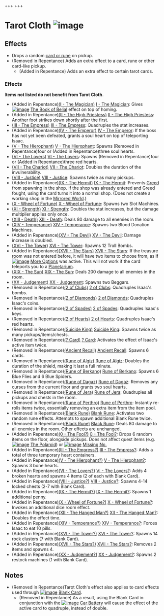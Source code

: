 +++
+++

 # Tarot Cloth ![image](/image/Tarot_Cloth.png) 

Effects
---------


* Drops a random [card or rune](/wiki/Cards_and_Runes "Cards and Runes") on pickup.
* (Removed in Repentance) Adds an extra effect to a card, rune or other card-like pickup.
	+ (Added in Repentance) Adds an extra effect to certain tarot cards.


### Effects


**Items not listed do not benefit from Tarot Cloth.**



* (Added in Repentance)[(I - The Magician)](/wiki/Cards_and_Runes "I - The Magician") [I - The Magician](/wiki/Cards_and_Runes "Cards and Runes"): Gives [![image](/image/The_Book_of_Belial.png)](/wiki/The_Book_of_Belial "The Book of Belial") [The Book of Belial](/wiki/The_Book_of_Belial "The Book of Belial") effect on top of homing.
* (Added in Repentance)[(II - The High Priestess)](/wiki/Cards_and_Runes "II - The High Priestess") [II - The High Priestess](/wiki/Cards_and_Runes "Cards and Runes"): Another foot strikes down shortly after the first.
* [(III - The Empress)](/wiki/Cards_and_Runes "III - The Empress") [III - The Empress](/wiki/Cards_and_Runes "Cards and Runes"): Quadruples the stat increases.
* (Added in Repentance)[(IV - The Emperor)](/wiki/Cards_and_Runes "IV - The Emperor") [IV - The Emperor](/wiki/Cards_and_Runes "Cards and Runes"): If the boss has not yet been defeated, grants a soul heart on top of teleporting Isaac.
* [(V - The Hierophant)](/wiki/Cards_and_Runes "V - The Hierophant") [V - The Hierophant](/wiki/Cards_and_Runes "Cards and Runes"): Spawns (Removed in Repentance)four or (Added in Repentance)three soul hearts.
* [(VI - The Lovers)](/wiki/Cards_and_Runes "VI - The Lovers") [VI - The Lovers](/wiki/Cards_and_Runes "Cards and Runes"): Spawns (Removed in Repentance)four or (Added in Repentance)three red hearts.
* [(VII - The Chariot)](/wiki/Cards_and_Runes "VII - The Chariot") [VII - The Chariot](/wiki/Cards_and_Runes "Cards and Runes"): Doubles the duration of the invulnerability.
* [(VIII - Justice)](/wiki/Cards_and_Runes "VIII - Justice") [VIII - Justice](/wiki/Cards_and_Runes "Cards and Runes"): Spawns twice as many pickups.
* (Added in Repentance)[(IX - The Hermit)](/wiki/Cards_and_Runes "IX - The Hermit") [IX - The Hermit](/wiki/Cards_and_Runes "Cards and Runes"): Prevents [Greed](/wiki/Greed "Greed") from spawning in the shop. If the shop was already entered and Greed fought, using the card turns it into a normal shop. (Does not create a working shop in the [Mirrored World](/wiki/Mirrored_World "Mirrored World").)
* [(X - Wheel of Fortune)](/wiki/Cards_and_Runes "X - Wheel of Fortune") [X - Wheel of Fortune](/wiki/Cards_and_Runes "Cards and Runes"): Spawns two Slot Machines.
* [(XI - Strength)](/wiki/Cards_and_Runes "XI - Strength") [XI - Strength](/wiki/Cards_and_Runes "Cards and Runes"): Doubles the stat increases, but the damage multiplier applies only once.
* [(XIII - Death)](/wiki/Cards_and_Runes "XIII - Death") [XIII - Death](/wiki/Cards_and_Runes "Cards and Runes"): Deals 80 damage to all enemies in the room.
* [(XIV - Temperance)](/wiki/Cards_and_Runes "XIV - Temperance") [XIV - Temperance](/wiki/Cards_and_Runes "Cards and Runes"): Spawns two Blood Donation Machines.
* (Added in Repentance)[(XV - The Devil)](/wiki/Cards_and_Runes "XV - The Devil") [XV - The Devil](/wiki/Cards_and_Runes "Cards and Runes"): Damage increase is doubled.
* [(XVI - The Tower)](/wiki/Cards_and_Runes "XVI - The Tower") [XVI - The Tower](/wiki/Cards_and_Runes "Cards and Runes"): Spawns 12 Troll Bombs.
* (Added in Repentance)[(XVII - The Stars)](/wiki/Cards_and_Runes "XVII - The Stars") [XVII - The Stars](/wiki/Cards_and_Runes "Cards and Runes"): If the treasure room was not entered before, it will have two items to choose from, as if [![image](/image/More_Options.png)](/wiki/More_Options "More Options") [More Options](/wiki/More_Options "More Options") was active. This will not work if the card teleports you to a [Planetarium](/wiki/Planetarium "Planetarium").
* [(XIX - The Sun)](/wiki/Cards_and_Runes "XIX - The Sun") [XIX - The Sun](/wiki/Cards_and_Runes "Cards and Runes"): Deals 200 damage to all enemies in the room.
* [(XX - Judgement)](/wiki/Cards_and_Runes "XX - Judgement") [XX - Judgement](/wiki/Cards_and_Runes "Cards and Runes"): Spawns two Beggars.
* (Removed in Repentance)[(2 of Clubs)](/wiki/Cards_and_Runes "2 of Clubs") [2 of Clubs](/wiki/Cards_and_Runes "Cards and Runes"): Quadruples Isaac's bombs.
* (Removed in Repentance)[(2 of Diamonds)](/wiki/Cards_and_Runes "2 of Diamonds") [2 of Diamonds](/wiki/Cards_and_Runes "Cards and Runes"): Quadruples Isaac's coins.
* (Removed in Repentance)[(2 of Spades)](/wiki/Cards_and_Runes "2 of Spades") [2 of Spades](/wiki/Cards_and_Runes "Cards and Runes"): Quadruples Isaac's keys.
* (Removed in Repentance)[(2 of Hearts)](/wiki/Cards_and_Runes "2 of Hearts") [2 of Hearts](/wiki/Cards_and_Runes "Cards and Runes"): Quadruples Isaac's red hearts.
* (Removed in Repentance)[(Suicide King)](/wiki/Suicide_King "Suicide King") [Suicide King](/wiki/Suicide_King "Suicide King"): Spawns twice as many pickups/items/chests.
* (Removed in Repentance)[(? Card)](/wiki/%3F_Card "? Card") [? Card](/wiki/%3F_Card "? Card"): Activates the effect of Isaac's active item twice.
* (Removed in Repentance)[(Ancient Recall)](/wiki/Ancient_Recall "Ancient Recall") [Ancient Recall](/wiki/Ancient_Recall "Ancient Recall"): Spawns 6 cards.
* (Removed in Repentance)[(Rune of Algiz)](/wiki/Cards_and_Runes "Rune of Algiz") [Rune of Algiz](/wiki/Cards_and_Runes "Cards and Runes"): Doubles the duration of the shield, making it last a full minute.
* (Removed in Repentance)[(Rune of Berkano)](/wiki/Cards_and_Runes "Rune of Berkano") [Rune of Berkano](/wiki/Cards_and_Runes "Cards and Runes"): Spawns 6 Blue Flies and 6 Blue Spiders.
* (Removed in Repentance)[(Rune of Dagaz)](/wiki/Cards_and_Runes "Rune of Dagaz") [Rune of Dagaz](/wiki/Cards_and_Runes "Cards and Runes"): Removes any curses from the current floor and grants two soul hearts.
* (Removed in Repentance)[(Rune of Jera)](/wiki/Cards_and_Runes "Rune of Jera") [Rune of Jera](/wiki/Cards_and_Runes "Cards and Runes"): Quadruples all pickups and chests in the room.
* (Removed in Repentance)[(Rune of Perthro)](/wiki/Cards_and_Runes "Rune of Perthro") [Rune of Perthro](/wiki/Cards_and_Runes "Cards and Runes"): Instantly re-rolls items twice, essentially removing an extra item from the item pool.
* (Removed in Repentance)[(Blank Rune)](/wiki/Cards_and_Runes "Blank Rune") [Blank Rune](/wiki/Cards_and_Runes "Cards and Runes"): Activates two random rune effects. Attempts to spawn additional Blank Rune twice.
* (Removed in Repentance)[(Black Rune)](/wiki/Cards_and_Runes "Black Rune") [Black Rune](/wiki/Cards_and_Runes "Cards and Runes"): Deals 80 damage to all enemies in the room. Other effects are unchanged.
* (Added in Repentance)[(0 - The Fool?)](/wiki/Cards_and_Runes "0 - The Fool?") [0 - The Fool?](/wiki/Cards_and_Runes "Cards and Runes"): Drops 6 random items on the floor, alongside pickups. Does not affect quest items (e.g. [![image](/image/The_Polaroid.png)](/wiki/The_Polaroid "The Polaroid") [The Polaroid](/wiki/The_Polaroid "The Polaroid")) or [![image](/image/Missing_No..png)](/wiki/Missing_No. "Missing No.") [Missing No.](/wiki/Missing_No. "Missing No.")
* (Added in Repentance)[(III - The Empress?)](/wiki/Cards_and_Runes "III - The Empress?") [III - The Empress?](/wiki/Cards_and_Runes "Cards and Runes"): Adds a total of three temporary heart containers.
* (Added in Repentance)[(V - The Hierophant?)](/wiki/Cards_and_Runes "V - The Hierophant?") [V - The Hierophant?](/wiki/Cards_and_Runes "Cards and Runes"): Spawns 3 bone hearts.
* (Added in Repentance)[(VI - The Lovers?)](/wiki/Cards_and_Runes "VI - The Lovers?") [VI - The Lovers?](/wiki/Cards_and_Runes "Cards and Runes"): Adds 4 broken hearts and spawns 4 items (2 of each with Blank Card).
* (Added in Repentance)[(VIII - Justice?)](/wiki/Cards_and_Runes "VIII - Justice?") [VIII - Justice?](/wiki/Cards_and_Runes "Cards and Runes"): Spawns 4-14 locked chests (2-7 with Blank Card).
* (Added in Repentance)[(IX - The Hermit?)](/wiki/Cards_and_Runes "IX - The Hermit?") [IX - The Hermit?](/wiki/Cards_and_Runes "Cards and Runes"): Spawns 1 additional penny.
* (Added in Repentance)[(X - Wheel of Fortune?)](/wiki/Cards_and_Runes "X - Wheel of Fortune?") [X - Wheel of Fortune?](/wiki/Cards_and_Runes "Cards and Runes"): Invokes an additional dice room effect.
* (Added in Repentance)[(XII - The Hanged Man?)](/wiki/Cards_and_Runes "XII - The Hanged Man?") [XII - The Hanged Man?](/wiki/Cards_and_Runes "Cards and Runes"): Doubles the effect time.
* (Added in Repentance)[(XIV - Temperance?)](/wiki/Cards_and_Runes "XIV - Temperance?") [XIV - Temperance?](/wiki/Cards_and_Runes "Cards and Runes"): Forces Isaac to eat 10 pills.
* (Added in Repentance)[(XVI - The Tower?)](/wiki/Cards_and_Runes "XVI - The Tower?") [XVI - The Tower?](/wiki/Cards_and_Runes "Cards and Runes"): Spawns 14 rock clusters (7 with Blank Card).
* (Added in Repentance)[(XVII - The Stars?)](/wiki/Cards_and_Runes "XVII - The Stars?") [XVII - The Stars?](/wiki/Cards_and_Runes "Cards and Runes"): Removes 2 items and spawns 4.
* (Added in Repentance)[(XX - Judgement?)](/wiki/Cards_and_Runes "XX - Judgement?") [XX - Judgement?](/wiki/Cards_and_Runes "Cards and Runes"): Spawns 2 restock machines (1 with Blank Card).


Notes
-------


* (Removed in Repentance)Tarot Cloth's effect also applies to card effects used through [![image](/image/Blank_Card.png)](/wiki/Blank_Card "Blank Card") [Blank Card](/wiki/Blank_Card "Blank Card").
	+ (Removed in Repentance) As a result, using the Blank Card in conjunction with the [![image](/image/Car_Battery.png)](/wiki/Car_Battery "Car Battery") [Car Battery](/wiki/Car_Battery "Car Battery") will cause the effect of the active card to quadruple, instead of double.


